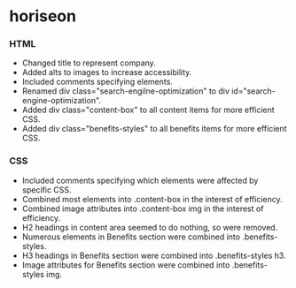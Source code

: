 # horiseon
<!-- Html -->
<h3>HTML</h3>
    <ul>
        <li>Changed title to represent company.</li>
        <li>Added alts to images to increase accessibility.</li>
        <li>Included comments specifying elements.</li>
        <li>Renamed div class="search-engilne-optimization" to div id="search-engine-optimization".</li>
        <li>Added div class="content-box" to all content items for more efficient CSS.</li>
        <li>Added div class="benefits-styles" to all benefits items for more efficient CSS.</li>
    </ul>
<!-- CSS -->
<h3>CSS</h3>
    <ul>
        <li>Included comments specifying which elements were affected by specific CSS.</li>
        <li>Combined most elements into .content-box in the interest of efficiency.</li>
        <li>Combined image attributes into .content-box img in the interest of efficiency.</li>
        <li>H2 headings in content area seemed to do nothing, so were removed.</li>
        <li>Numerous elements in Benefits section were combined into .benefits-styles.</li>
        <li>H3 headings in Benefits section were combined into .benefits-styles h3.</li>
        <li>Image attributes for Benefits section were combined into .benefits-styles img.</li>
    </ul>